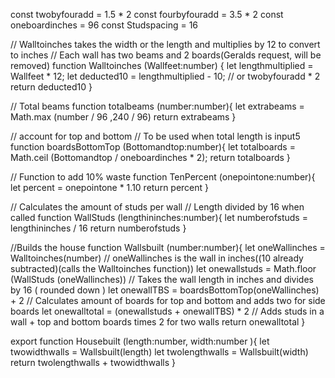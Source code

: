 const twobyfouradd = 1.5 * 2
const fourbyfouradd = 3.5 * 2
const oneboardinches = 96
const Studspacing = 16

// Walltoinches takes the width or the length and multiplies by 12 to convert to inches
// Each wall has two beams and 2 boards(Geralds request, will be removed)
function Walltoinches (Wallfeet:number) {
    let lengthmultiplied = Wallfeet * 12;
    let deducted10 = lengthmultiplied - 10; // or twobyfouradd * 2
    return deducted10
}

// Total beams
function totalbeams (number:number){
    let extrabeams = Math.max (number / 96 ,240 / 96)
    return extrabeams 
}


// account for top and bottom
// To be used when total length is input5
function boardsBottomTop (Bottomandtop:number){
    let totalboards = Math.ceil (Bottomandtop / oneboardinches * 2);
    return totalboards
}

// Function to add 10% waste
function TenPercent (onepointone:number){
    let percent = onepointone * 1.10 
    return percent
}

// Calculates the amount of studs per wall
// Length divided by 16 when called
function WallStuds (lengthininches:number){
    let numberofstuds = lengthininches / 16 
    return numberofstuds
}

//Builds the house
function Wallsbuilt (number:number){
    let oneWallinches = Walltoinches(number) // oneWallinches is the wall in inches((10 already subtracted)(calls the Walltoinches function))
    let onewallstuds = Math.floor (WallStuds (oneWallinches)) // Takes the wall length in inches and divides by 16 ( rounded down )
    let onewallTBS = boardsBottomTop(oneWallinches) + 2 // Calculates amount of boards for top and bottom and adds two for side boards
    let onewalltotal = (onewallstuds + onewallTBS) * 2 // Adds studs in a wall + top and bottom boards times 2 for two walls
return onewalltotal
}

export function Housebuilt (length:number, width:number ){
    let twowidthwalls = Wallsbuilt(length) 
    let twolengthwalls = Wallsbuilt(width)
    return twolengthwalls + twowidthwalls
}